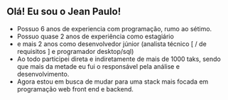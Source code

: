 ## Olá! Eu sou o Jean Paulo!
- Possuo 6 anos de experiencia com programação, rumo ao sétimo.
- Possuo quase 2 anos de experiência como estagiário
- e mais 2 anos como desenvolvedor júnior (analista técnico [ / de requisitos ] e programador desktop/sql)
- Ao todo participei direta e indiretamente de mais de 1000 taks, sendo que mais da metade eu fui o responsável pela análise e desenvolvimento.
- Agora estou em busca de mudar para uma stack mais focada em programação web front end e backend.

